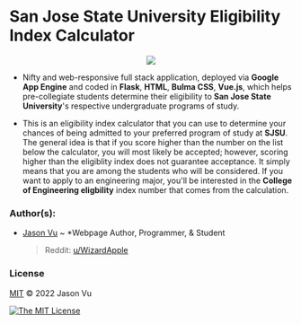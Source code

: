 # San Jose State University Eligibility Index Calculator

<p align="center">
  <img src="https://www.sjsu.edu/cies/pics/tower_hall_02.jpg">
</p>

- Nifty and web-responsive full stack application, deployed via **Google App Engine** and coded in **Flask**, **HTML**, **Bulma CSS**, **Vue.js**, which helps pre-collegiate students determine their eligibility to **San Jose State University**'s respective undergraduate programs of study.

- This is an eligibility index calculator that you can use to determine your chances of being admitted to your preferred program of study at **SJSU**. The general idea is that if you score higher than the number on the list below the calculator, you will most likely be accepted; however, scoring higher than the eligiblity index does not guarantee acceptance. It simply means that you are among the students who will be considered. If you want to apply to an engineering major, you'll be interested in the **College of Engineering eligbility** index number that comes from the calculation.
 
### Author(s):
- [Jason Vu](https://github.com/javab3ans) ~ *Webpage Author, Programmer, & Student 
  > Reddit: [u/WizardApple](https://reddit.com/user/WizardApple) 

### License
[MIT](https://opensource.org/licenses/MIT) © 2022 Jason Vu

[![The MIT License](https://img.shields.io/badge/License-MIT-yellow.svg)](https://opensource.org/licenses/MIT)
